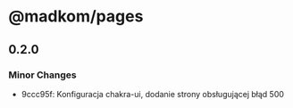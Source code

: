 # @madkom/pages

## 0.2.0
### Minor Changes

- 9ccc95f: Konfiguracja chakra-ui, dodanie strony obsługującej błąd 500
